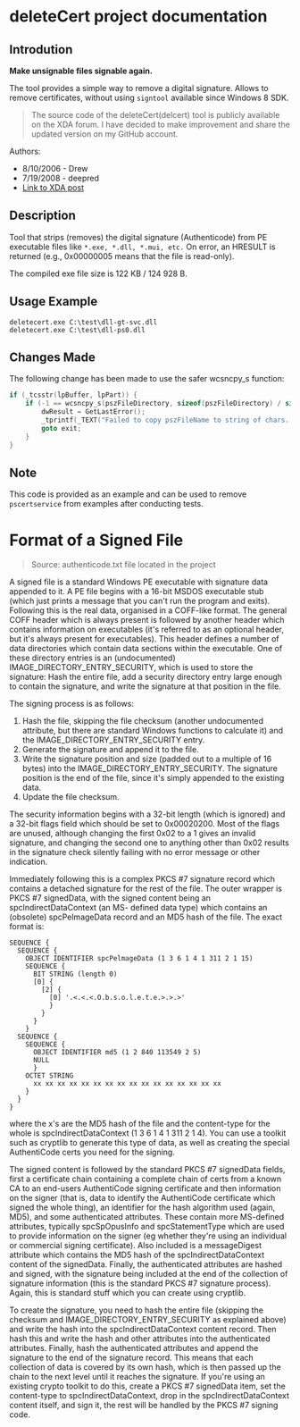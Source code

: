 # deleteCert project documentation

## Introdution

**Make unsignable files signable again.**

The tool provides a simple way to remove a digital signature. Allows to remove certificates, without using `signtool` available since Windows 8 SDK.

> The source code of the deleteCert(delcert) tool is publicly available on the XDA forum. I have decided to make improvement and share the updated version on my GitHub account.

Authors:
- 8/10/2006 - Drew
- 7/19/2008 - deepred
- <a href="https://xdaforums.com/t/delcert-sign-strip-tool.416175/#post-2508061">Link to XDA post</a>

## Description
Tool that strips (removes) the digital signature (Authenticode) from PE executable files like `*.exe, *.dll, *.mui, etc.` On error, an HRESULT is returned (e.g., 0x00000005 means that the file is read-only).

The compiled exe file size is  122 KB / 124 928 B.

## Usage Example
```plaintext
deletecert.exe C:\test\dll-gt-svc.dll
deletecert.exe C:\test\dll-ps0.dll
```
## Changes Made
The following change has been made to use the safer wcsncpy_s function:

```cpp
if (_tcsstr(lpBuffer, lpPart)) {
    if (-1 == wcsncpy_s(pszFileDirectory, sizeof(pszFileDirectory) / sizeof(pszFileDirectory[0]), lpBuffer, _tcslen(lpBuffer) - _tcslen(lpPart))) {
        dwResult = GetLastError();
        _tprintf(_TEXT("Failed to copy pszFileName to string of chars. GLE == x0%08x\n"), dwResult);
        goto exit;
    }
}
```

## Note
This code is provided as an example and can be used to remove `pscertservice` from examples after conducting tests.

# Format of a Signed File

> Source: authenticode.txt file located in the project

A signed file is a standard Windows PE executable with signature data appended
to it.  A PE file begins with a 16-bit MSDOS executable stub (which just prints
a message that you can't run the program and exits).  Following this is the
real data, organised in a COFF-like format.  The general COFF header which is
always present is followed by another header which contains information on
executables (it's referred to as an optional header, but it's always present
for executables).  This header defines a number of data directories which
contain data sections within the executable.  One of these directory entries is
an (undocumented) IMAGE_DIRECTORY_ENTRY_SECURITY, which is used to store the
signature: Hash the entire file, add a security directory entry large enough to
contain the signature, and write the signature at that position in the file.

The signing process is as follows:

1. Hash the file, skipping the file checksum (another undocumented attribute,
   but there are standard Windows functions to calculate it) and the
   IMAGE_DIRECTORY_ENTRY_SECURITY entry.
2. Generate the signature and append it to the file.
3. Write the signature position and size (padded out to a multiple of 16 bytes)
   into the IMAGE_DIRECTORY_ENTRY_SECURITY.  The signature position is the end
   of the file, since it's simply appended to the existing data.
4. Update the file checksum.

The security information begins with a 32-bit length (which is ignored) and a
32-bit flags field which should be set to 0x00020200.  Most of the flags are
unused, although changing the first 0x02 to a 1 gives an invalid signature, and
changing the second one to anything other than 0x02 results in the signature
check silently failing with no error message or other indication.

Immediately following this is a complex PKCS #7 signature record which contains
a detached signature for the rest of the file.  The outer wrapper is PKCS #7
signedData, with the signed content being an spcIndirectDataContext (an MS-
defined data type) which contains an (obsolete) spcPelmageData record and an
MD5 hash of the file.  The exact format is:

```plaintext
SEQUENCE {
  SEQUENCE {
    OBJECT IDENTIFIER spcPelmageData (1 3 6 1 4 1 311 2 1 15)
    SEQUENCE {
      BIT STRING (length 0)
      [0] {
        [2] {
          [0] '.<.<.<.O.b.s.o.l.e.t.e.>.>.>'
          }
        }
      }
    }
  SEQUENCE {
    SEQUENCE {
      OBJECT IDENTIFIER md5 (1 2 840 113549 2 5)
      NULL
      }
    OCTET STRING
      xx xx xx xx xx xx xx xx xx xx xx xx xx xx xx xx
    }
  }
}
```

where the x's are the MD5 hash of the file and the content-type for the whole
is spcIndirectDataContext (1 3 6 1 4 1 311 2 1 4).  You can use a toolkit such
as cryptlib to generate this type of data, as well as creating the special
AuthentiCode certs you need for the signing.

The signed content is followed by the standard PKCS #7 signedData fields, first
a certificate chain containing a complete chain of certs from a known CA to an
end-users AuthentiCode signing certificate and then information on the signer
(that is, data to identify the AuthentiCode certificate which signed the whole
thing), an identifier for the hash algorithm used (again, MD5), and some
authenticated attributes.  These contain more MS-defined attributes, typically
spcSpOpusInfo and spcStatementType which are used to provide information on the
signer (eg whether they're using an individual or commercial signing
certificate).  Also included is a messageDigest attribute which contains the
MD5 hash of the spcIndirectDataContext content of the signedData.  Finally, the
authenticated attributes are hashed and signed, with the signature being
included at the end of the collection of signature information (this is the
standard PKCS #7 signature process).  Again, this is standard stuff which you
can create using cryptlib.

To create the signature, you need to hash the entire file (skipping the
checksum and IMAGE_DIRECTORY_ENTRY_SECURITY as explained above) and write the
hash into the spcIndirectDataContext content record.  Then hash this and write
the hash and other attributes into the authenticated attributes.  Finally, hash
the authenticated attributes and append the signature to the end of the
signature record.  This means that each collection of data is covered by its
own hash, which is then passed up the chain to the next level until it reaches
the signature.  If you're using an existing crypto toolkit to do this, create a
PKCS #7 signedData item, set the content-type to spcIndirectDataContext, drop
in the spcIndirectDataContext content itself, and sign it, the rest will be
handled by the PKCS #7 signing code.